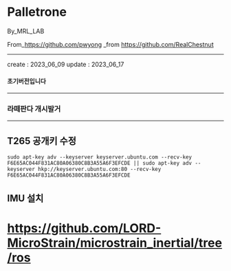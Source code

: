 # Palletrone
 
 By_MRL_LAB


From_https://github.com/pwyong _from https://github.com/RealChestnut

---
create : 2023_06_09
update : 2023_06_17



#### 초기버전입니다 
--------------
### 라떼판다 개시발거

---
## T265 공개키 수정

~~~
sudo apt-key adv --keyserver keyserver.ubuntu.com --recv-key F6E65AC044F831AC80A06380C8B3A55A6F3EFCDE || sudo apt-key adv --keyserver hkp://keyserver.ubuntu.com:80 --recv-key F6E65AC044F831AC80A06380C8B3A55A6F3EFCDE
~~~


## IMU 설치
# https://github.com/LORD-MicroStrain/microstrain_inertial/tree/ros
